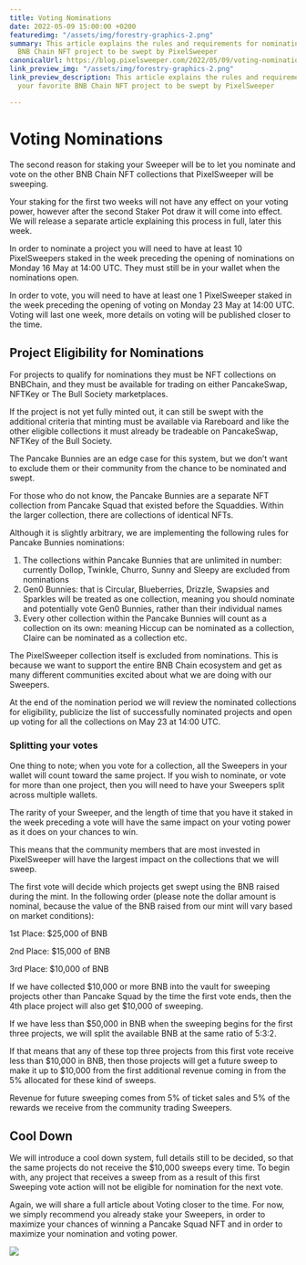 ```yaml
---
title: Voting Nominations
date: 2022-05-09 15:00:00 +0200
featuredimg: "/assets/img/forestry-graphics-2.png"
summary: This article explains the rules and requirements for nominating your favorite
  BNB Chain NFT project to be swept by PixelSweeper
canonicalUrl: https://blog.pixelsweeper.com/2022/05/09/voting-nominations/
link_preview_img: "/assets/img/forestry-graphics-2.png"
link_preview_description: This article explains the rules and requirements for nominating
  your favorite BNB Chain NFT project to be swept by PixelSweeper

---
```

# Voting Nominations

The second reason for staking your Sweeper will be to let you nominate and vote on the other BNB Chain NFT collections that PixelSweeper will be sweeping.

Your staking for the first two weeks will not have any effect on your voting power, however after the second Staker Pot draw it will come into effect. We will release a separate article explaining this process in full, later this week.

In order to nominate a project you will need to have at least 10 PixelSweepers staked in the week preceding the opening of nominations on Monday 16 May at 14:00 UTC. They must still be in your wallet when the nominations open.

In order to vote, you will need to have at least one 1 PixelSweeper staked in the week preceding the opening of voting on Monday 23 May at 14:00 UTC. Voting will last one week, more details on voting will be published closer to the time.

## Project Eligibility for Nominations

For projects to qualify for nominations they must be NFT collections on BNBChain, and they must be available for trading on either PancakeSwap, NFTKey or The Bull Society marketplaces.

If the project is not yet fully minted out, it can still be swept with the additional criteria that minting must be available via Rareboard and like the other eligible collections it must already be tradeable on PancakeSwap, NFTKey of the Bull Society.

The Pancake Bunnies are an edge case for this system, but we don’t want to exclude them or their community from the chance to be nominated and swept.

For those who do not know, the Pancake Bunnies are a separate NFT collection from Pancake Squad that existed before the Squaddies. Within the larger collection, there are collections of identical NFTs.

Although it is slightly arbitrary, we are implementing the following rules for Pancake Bunnies nominations:

1. The collections within Pancake Bunnies that are unlimited in number: currently Dollop, Twinkle, Churro, Sunny and Sleepy are excluded from nominations
2. Gen0 Bunnies: that is Circular, Blueberries, Drizzle, Swapsies and Sparkles will be treated as one collection, meaning you should nominate and potentially vote Gen0 Bunnies, rather than their individual names
3. Every other collection within the Pancake Bunnies will count as a collection on its own: meaning Hiccup can be nominated as a collection, Claire can be nominated as a collection etc.

The PixelSweeper collection itself is excluded from nominations. This is because we want to support the entire BNB Chain ecosystem and get as many different communities excited about what we are doing with our Sweepers.

At the end of the nomination period we will review the nominated collections for eligibility, publicize the list of successfully nominated projects and open up voting for all the collections on May 23 at 14:00 UTC.

### Splitting your votes

One thing to note; when you vote for a collection, all the Sweepers in your wallet will count toward the same project. If you wish to nominate, or vote for more than one project, then you will need to have your Sweepers split across multiple wallets.

The rarity of your Sweeper, and the length of time that you have it staked in the week preceding a vote will have the same impact on your voting power as it does on your chances to win.

This means that the community members that are most invested in PixelSweeper will have the largest impact on the collections that we will sweep.

The first vote will decide which projects get swept using the BNB raised during the mint. In the following order (please note the dollar amount is nominal, because the value of the BNB raised from our mint will vary based on market conditions):

1st Place: $25,000 of BNB

2nd Place: $15,000 of BNB

3rd Place: $10,000 of BNB

If we have collected $10,000 or more BNB into the vault for sweeping projects other than Pancake Squad by the time the first vote ends, then the 4th place project will also get $10,000 of sweeping.

If we have less than $50,000 in BNB when the sweeping begins for the first three projects, we will split the available BNB at the same ratio of 5:3:2.

If that means that any of these top three projects from this first vote receive less than $10,000 in BNB, then those projects will get a future sweep to make it up to $10,000 from the first additional revenue coming in from the 5% allocated for these kind of sweeps.

Revenue for future sweeping comes from 5% of ticket sales and 5% of the rewards we receive from the community trading Sweepers.

## Cool Down

We will introduce a cool down system, full details still to be decided, so that the same projects do not receive the $10,000 sweeps every time. To begin with, any project that receives a sweep from as a result of this first Sweeping vote action will not be eligible for nomination for the next vote.

Again, we will share a full article about Voting closer to the time. For now, we simply recommend you already stake your Sweepers, in order to maximize your chances of winning a Pancake Squad NFT and in order to maximize your nomination and voting power.

![](/assets/img/untitled-design-10.png)